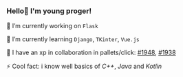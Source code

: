 ### Hello👋 I'm young proger!
🔭 I’m currently working on `Flask`

🌱 I’m currently learning `Django`, `TKinter`, `Vue.js`

👯 I have an xp in collaboration in pallets/click: [#1948](https://github.com/pallets/click/pull/1948), [#1938](https://github.com/pallets/click/pull/1938)

⚡ Cool fact: i know well basics of _C++_, _Java_ and _Kotlin_
<!--
**Yourun-proger/Yourun-proger** is a ✨ _special_ ✨ repository because its `README.md` (this file) appears on your GitHub profile.

Here are some ideas to get you started:

- 🔭 I’m currently working on ...
- 🌱 I’m currently learning ...
- 👯 I’m looking to collaborate on ...
- 🤔 I’m looking for help with ...
- 💬 Ask me about ...
- 📫 How to reach me: ...
- 😄 Pronouns: ...
- ⚡ Fun fact: ...
-->
